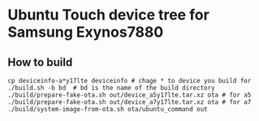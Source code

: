 # Ubuntu Touch device tree for Samsung Exynos7880



## How to build

```
cp deviceinfo-a*y17lte deviceinfo # chage * to device you build for
./build.sh -b bd  # bd is the name of the build directory
./build/prepare-fake-ota.sh out/device_a5y17lte.tar.xz ota # for a5
./build/prepare-fake-ota.sh out/device_a7y17lte.tar.xz ota # for a7
./build/system-image-from-ota.sh ota/ubuntu_command out
```
